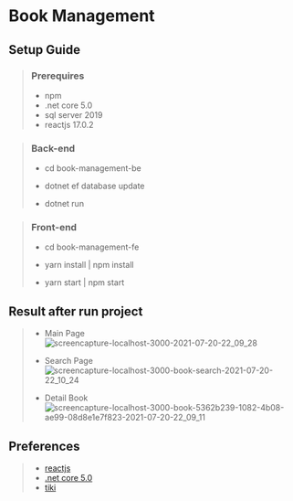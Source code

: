 # Book Management


## Setup Guide

>### Prerequires
>- npm
>- .net core 5.0
>- sql server 2019
>- reactjs 17.0.2

>### Back-end
>
>- cd book-management-be
>
>- dotnet ef database update
>
>- dotnet run

>### Front-end
>
>- cd book-management-fe
>
>- yarn install | npm install
>
>- yarn start | npm start

## Result after run project

>- Main Page
![screencapture-localhost-3000-2021-07-20-22_09_28](https://user-images.githubusercontent.com/32018323/126349056-3d05c69f-c012-4fd4-a267-ec12d01a3538.png)
>
>- Search Page
![screencapture-localhost-3000-book-search-2021-07-20-22_10_24](https://user-images.githubusercontent.com/32018323/126349065-c10b87ed-152c-4147-9a6e-d9d0414db0b5.png)
>
>- Detail Book
![screencapture-localhost-3000-book-5362b239-1082-4b08-ae99-08d8e1e7f823-2021-07-20-22_09_11](https://user-images.githubusercontent.com/32018323/126349048-c0b92717-a759-4c18-b3eb-743548ec62dc.png)

## Preferences
>- [reactjs](https://reactjs.org/)
>- [.net core 5.0](https://docs.microsoft.com/en-us/dotnet/core/dotnet-five)
>- [tiki](https://tiki.vn/)
